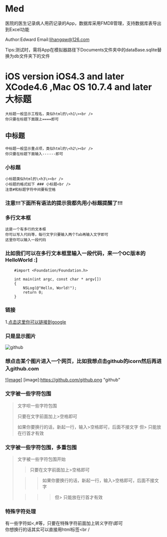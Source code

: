 Med
===

医院的医生记录病人用药记录的App，数据库采用FMDB管理，支持数据库表导出到Excel功能

Author:Edward  Email:lihangqw@126.com

Tips:测试时，需将App在模拟器路径下Documents文件夹中的dataBase.sqlite替换为db文件夹下的文件


iOS version iOS4.3 and later
XCode4.6 ,Mac OS 10.7.4 and later
大标题
==================================
	大标题一般显示工程名，类似html的\<h1\><br />
	你只要在标题下面跟上====即可


中标题
-----------------------------------
	中标题一般显示重点项，类似html的\<h2\><br />
	你只要在标题下面输入------即可

### 小标题
	小标题类似html的\<h3\><br />
	小标题的格式如下 ### 小标题<br />
	注意#和标题字符中间要有空格

### 注意!!!下面所有语法的提示我都先用小标题提醒了!!!

###	多行文本框
	这是一个有多行的文本框
	你可以写入代码等，每行文字只要输入两个Tab再输入文字即可
	这里你可以输入一段代码

###	比如我们可以在多行文本框里输入一段代码，来一个OC版本的HelloWorld :]
		#import <Foundation/Foundation.h>

		int main(int argc, const char * argv[])
		{
		    NSLog(@"Hello, World!");        
		    return 0;
		}
###	链接
1.[点击这里你可以链接到google](http://google.com.sg)<br />

###	只是显示图片
![github](http://github.com/unicorn.png "github")

###	想点击某个图片进入一个网页，比如我想点击github的icorn然后再进入github.com
[![image]](https://github.com/)
[image]:https://github.com/github.png "github"

###	文字被一些字符包围
> 文字呗一些字符包围
>
> 只要在文字前面加上>空格即可
>
> 如果你要换行的话，新起一行，输入>空格即可，后面不接文字
> 但> 只能放在行首才有效

### 文字被一些字符包围，多重包围
> 文字被一些字符包围开始
>
> > 只要在文字前面加上>空格即可
>
> > > 如果你要换行的话，新起一行，输入>空格即可，后面不接文字
>
> > > > 但> 只能放在行首才有效

### 特殊字符处理
有一些字符如<,#等，只要在特殊字符前面加上转义字符\即可 <br />
你想换行的话其实可以直接用html标签\<br /
>
